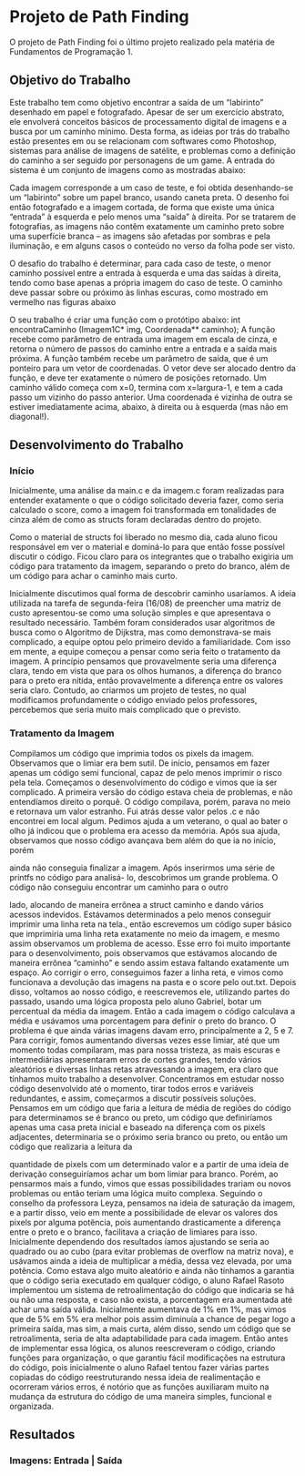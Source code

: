 # Projeto de Path Finding

O projeto de Path Finding foi o último projeto realizado pela matéria de Fundamentos de Programação 1.

## Objetivo do Trabalho

Este trabalho tem como objetivo encontrar a saída de um “labirinto” desenhado em papel e fotografado. Apesar de ser um exercício abstrato, ele envolverá conceitos básicos de processamento digital de imagens
e a busca por um caminho mínimo. Desta forma, as ideias por trás do trabalho estão presentes em ou se relacionam com softwares como Photoshop, sistemas para análise de imagens de satélite, e problemas
como a definição do caminho a ser seguido por personagens de um game.
A entrada do sistema é um conjunto de imagens como as mostradas abaixo:




Cada imagem corresponde a um caso de teste, e foi obtida desenhando-se um “labirinto” sobre um papel branco, usando caneta preta. O desenho foi então fotografado e a imagem cortada, de forma que existe uma única “entrada” à esquerda e pelo menos uma “saída” à direita. Por se tratarem de fotografias, as imagens não contêm exatamente um caminho preto sobre uma superfície branca – as imagens são afetadas por sombras e pela iluminação, e em alguns casos o conteúdo no verso da folha pode ser visto.

O desafio do trabalho é determinar, para cada caso de teste, o menor caminho possível entre a entrada à esquerda e uma das saídas à direita, tendo como base apenas a própria imagem do caso de teste. O caminho deve passar sobre ou próximo às linhas escuras, como mostrado em vermelho nas figuras abaixo



O seu trabalho é criar uma função com o protótipo abaixo:
int encontraCaminho (Imagem1C* img, Coordenada** caminho);
A função recebe como parâmetro de entrada uma imagem em escala de cinza, e retorna o número de
passos do caminho entre a entrada e a saída mais próxima. A função também recebe um parâmetro de
saída, que é um ponteiro para um vetor de coordenadas. O vetor deve ser alocado dentro da função, e deve
ter exatamente o número de posições retornado. Um caminho válido começa com x=0, termina com
x=largura-1, e tem a cada passo um vizinho do passo anterior. Uma coordenada é vizinha de outra se estiver
imediatamente acima, abaixo, à direita ou à esquerda (mas não em diagonal!).

## Desenvolvimento do Trabalho

### Início

Inicialmente, uma análise da main.c e da imagem.c foram realizadas para entender exatamente o que o código solicitado deveria fazer, como seria calculado o score, como a imagem foi transformada
em tonalidades de cinza além de como as structs foram declaradas dentro do projeto. 

Como o material de structs foi liberado no mesmo dia, cada aluno ficou responsável em ver o material e dominá-lo para que então fosse possível discutir o código. Ficou claro para os integrantes
que o trabalho exigiria um código para tratamento da imagem, separando o preto do branco, além de um código para achar o caminho mais curto.

Inicialmente discutimos qual forma de descobrir caminho usaríamos. A ideia utilizada na tarefa
de segunda-feira (16/08) de preencher uma matriz de custo apresentou-se como uma solução simples
e que apresentava o resultado necessário. Também foram considerados usar algoritmos de busca como
o Algoritmo de Dijkstra, mas como demonstrava-se mais complicado, a equipe optou pelo primeiro
devido a familiaridade.
Com isso em mente, a equipe começou a pensar como seria feito o tratamento da imagem. A
princípio pensamos que provavelmente seria uma diferença clara, tendo em vista que para os olhos
humanos, a diferença do branco para o preto era nítida, então provavelmente a diferença entre os
valores seria claro. Contudo, ao criarmos um projeto de testes, no qual modificamos profundamente o
código enviado pelos professores, percebemos que seria muito mais complicado que o previsto.

### Tratamento da Imagem

Compilamos um código que imprimia todos os pixels da imagem. Observamos que o limiar era
bem sutil. De início, pensamos em fazer apenas um código semi funcional, capaz de pelo menos
imprimir o risco pela tela. Começamos o desenvolvimento do código e vimos que ia ser complicado.
A primeira versão do código estava cheia de problemas, e não entendíamos direito o porquê. O código
compilava, porém, parava no meio e retornava um valor estranho. Fui atrás desse valor pelos .c e não
encontrei em local algum.
Pedimos ajuda a um veterano, o qual ao bater o olho já indicou que o problema era acesso da
memória. Após sua ajuda, observamos que nosso código avançava bem além do que ia no início, porém

ainda não conseguia finalizar a imagem. Após inserirmos uma série de printfs no código para analisá-
lo, descobrimos um grande problema. O código não conseguiu encontrar um caminho para o outro

lado, alocando de maneira errônea a struct caminho e dando vários acessos indevidos.
Estávamos determinados a pelo menos conseguir imprimir uma linha reta na tela., então
escrevemos um código super básico que imprimiria uma linha reta exatamente no meio da imagem, e
mesmo assim observamos um problema de acesso. Esse erro foi muito importante para o
desenvolvimento, pois observamos que estávamos alocando de maneira errônea “caminho” e sendo
assim estava faltando exatamente um espaço. Ao corrigir o erro, conseguimos fazer a linha reta, e
vimos como funcionava a devolução das imagens na pasta e o score pelo out.txt.
Depois disso, voltamos ao nosso código, e reescrevemos ele, utilizando partes do passado,
usando uma lógica proposta pelo aluno Gabriel, botar um percentual da média da imagem. Então a
cada imagem o código calculava a média e usávamos uma porcentagem para definir o preto do branco.
O problema é que ainda várias imagens davam erro, principalmente a 2, 5 e 7. Para corrigir, fomos
aumentando diversas vezes esse limiar, até que um momento todas compilaram, mas para nossa
tristeza, as mais escuras e intermediárias apresentaram erros de cortes grandes, tendo vários aleatórios
e diversas linhas retas atravessando a imagem, era claro que tínhamos muito trabalho a desenvolver.
Concentramos em estudar nosso código desenvolvido até o momento, tirar todos erros e
variáveis redundantes, e assim, começarmos a discutir possíveis soluções. Pensamos em um código
que faria a leitura de média de regiões do código para determinamos se é branco ou preto, um código
que definiríamos apenas uma casa preta inicial e baseado na diferença com os pixels adjacentes,
determinaria se o próximo seria branco ou preto, ou então um código que realizaria a leitura da

quantidade de pixels com um determinado valor e a partir de uma ideia de derivação conseguiríamos
achar um bom limiar para branco. Porém, ao pensarmos mais a fundo, vimos que essas possibilidades
trariam ou novos problemas ou então teriam uma lógica muito complexa. Seguindo o conselho da
professora Leyza, pensamos na ideia de saturação da imagem, e a partir disso, veio em mente a
possibilidade de elevar os valores dos pixels por alguma potência, pois aumentando drasticamente a
diferença entre o preto e o branco, facilitava a criação de limiares para isso.
Inicialmente dependendo dos resultados íamos ajustando se seria ao quadrado ou ao cubo (para
evitar problemas de overflow na matriz nova), e usávamos ainda a ideia de multiplicar a média, dessa
vez elevada, por uma potência. Como estava algo muito aleatório e ainda não tínhamos a garantia que
o código seria executado em qualquer código, o aluno Rafael Rasoto implementou um sistema de
retroalimentação do código que indicaria se há ou não uma resposta, e caso não exista, a porcentagem
era aumentada até achar uma saída válida. Inicialmente aumentava de 1% em 1%, mas vimos que de
5% em 5% era melhor pois assim diminuía a chance de pegar logo a primeira saída, mas sim, a mais
curta, além disso, sendo um código que se retroalimenta, seria de alta adaptabilidade para cada
imagem.
Então antes de implementar essa lógica, os alunos reescreveram o código, criando funções para
organização, o que garantiu fácil modificações na estrutura do código, pois inicialmente o aluno Rafael
tentou fazer várias partes copiadas do código reestruturando nessa ideia de realimentação e ocorreram
vários erros, é notório que as funções auxiliaram muito na mudança da estrutura do código de uma
maneira simples, funcional e organizada.


## Resultados

### Imagens: Entrada | Saída